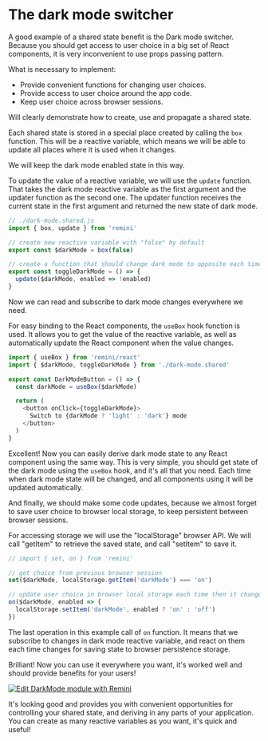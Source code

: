 # The dark mode switcher

A good example of a shared state benefit is the Dark mode switcher. Because you should get access to user choice in a big set of React components, it is very inconvenient to use props passing pattern.

What is necessary to implement:

- Provide convenient functions for changing user choices.
- Provide access to user choice around the app code.
- Keep user choice across browser sessions.

Will clearly demonstrate how to create, use and propagate a shared state.

Each shared state is stored in a special place created by calling the `box` function. This will be a reactive variable, which means we will be able to update all places where it is used when it changes.

We will keep the dark mode enabled state in this way.

To update the value of a reactive variable, we will use the `update` function. That takes the dark mode reactive variable as the first argument and the updater function as the second one. The updater function receives the current state in the first argument and returned the new state of dark mode.

```javascript
// ./dark-mode.shared.js
import { box, update } from 'remini'

// create new reactive variable with "false" by default
export const $darkMode = box(false)

// create a function that should change dark mode to opposite each time calling
export const toggleDarkMode = () => {
  update($darkMode, enabled => !enabled)
}
```

Now we can read and subscribe to dark mode changes everywhere we need.

For easy binding to the React components, the `useBox` hook function is used. It allows you to get the value of the reactive variable, as well as automatically update the React component when the value changes.

```javascript
import { useBox } from 'remini/react'
import { $darkMode, toggleDarkMode } from './dark-mode.shared'

export const DarkModeButton = () => {
  const darkMode = useBox($darkMode)

  return (
    <button onClick={toggleDarkMode}>
      Switch to {darkMode ? 'light' : 'dark'} mode
    </button>
  )
}
```

Excellent! Now you can easily derive dark mode state to any React component using the same way. This is very simple, you should get state of the dark mode using the `useBox` hook, and it's all that you need. Each time when dark mode state will be changed, and all components using it will be updated automatically.

And finally, we should make some code updates, because we almost forget to save user choice to browser local storage, to keep persistent between browser sessions.

For accessing storage we will use the "localStorage" browser API. We will call "getItem" to retrieve the saved state, and call "setItem" to save it.

```javascript
// import { set, on } from 'remini'

// get choice from previous browser session
set($darkMode, localStorage.getItem('darkMode') === 'on')

// update user choice in browser local storage each time then it changed
on($darkMode, enabled => {
  localStorage.setItem('darkMode', enabled ? 'on' : 'off')
})
```

The last operation in this example call of `on` function. It means that we subscribe to changes in dark mode reactive variable, and react on them each time changes for saving state to browser persistence storage.

Brilliant! Now you can use it everywhere you want, it's worked well and should provide benefits for your users!

[![Edit DarkMode module with Remini](https://codesandbox.io/static/img/play-codesandbox.svg)](https://codesandbox.io/s/darkmode-module-with-remini-5updlc?file=/src/App.js)

It's looking good and provides you with convenient opportunities for controlling your shared state, and deriving in any parts of your application. You can create as many reactive variables as you want, it's quick and useful!
